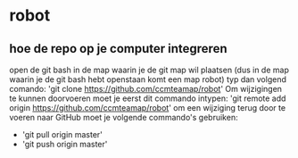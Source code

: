 # robot
## hoe de repo op je computer integreren
open de git bash in de map waarin je de git map wil plaatsen (dus in de map waarin je de git bash hebt openstaan komt een map robot)
typ dan volgend comando:
'git clone https://github.com/ccmteamap/robot'
Om wijzigingen te kunnen doorvoeren moet je eerst dit commando intypen:
'git remote add origin https://github.com/ccmteamap/robot'
om een wijziging terug door te voeren naar GitHub moet je volgende commando's gebruiken:
  - 'git pull origin master'
  - 'git push origin master'
